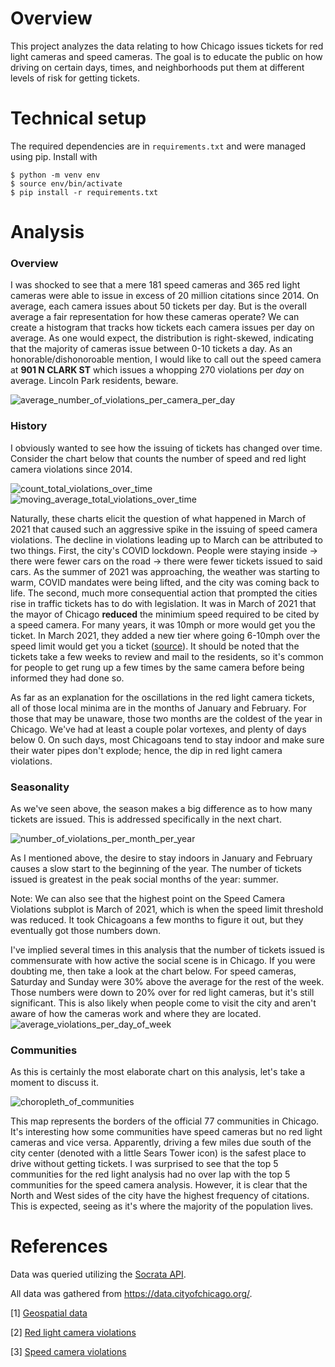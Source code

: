 # Overview
This project analyzes the data relating to how Chicago issues tickets for red light cameras and speed cameras. The goal is to educate the public on how driving on certain days, times, and neighborhoods put them at different levels of risk for getting tickets.

# Technical setup
The required dependencies are in `requirements.txt` and were managed using pip. Install with
```
$ python -m venv env
$ source env/bin/activate
$ pip install -r requirements.txt
```

# Analysis

### Overview
I was shocked to see that a mere 181 speed cameras and 365 red light cameras were able to issue in excess of 20 million citations since 2014. On average, each camera issues about 50 tickets per day. But is the overall average a fair representation for how these cameras operate? We can create a histogram that tracks how tickets each camera issues per day on average. As one would expect, the distribution is right-skewed, indicating that the majority of cameras issue between 0-10 tickets a day. As an honorable/dishonoroable mention, I would like to call out the speed camera at **901 N CLARK ST** which issues a whopping 270 violations per *day* on average. Lincoln Park residents, beware.

![average_number_of_violations_per_camera_per_day](plots/average_number_of_violations_per_camera_per_day.png)


### History
I obviously wanted to see how the issuing of tickets has changed over time. Consider the chart below that counts the number of speed and red light camera violations since 2014. 

![count_total_violations_over_time](plots/count_total_violations_over_time.png)
![moving_average_total_violations_over_time](plots/moving_average_total_violations_over_time.png)


Naturally, these charts elicit the question of what happened in March of 2021 that caused such an aggressive spike in the issuing of speed camera violations. The decline in violations leading up to March can be attributed to two things. First, the city's COVID lockdown. People were staying inside -> there were fewer cars on the road -> there were fewer tickets issued to said cars. As the summer of 2021 was approaching, the weather was starting to warm, COVID mandates were being lifted, and the city was coming back to life. The second, much more consequential action that prompted the cities rise in traffic tickets has to do with legislation. It was in March of 2021 that the mayor of Chicago **reduced** the minimium speed required to be cited by a speed camera. For many years, it was 10mph or more would get you the ticket. In March 2021, they added a new tier where going 6-10mph over the speed limit would get you a ticket ([source](https://abc7chicago.com/chicago-speed-camera-ticket-cameras-pay-speeding/13255936/)). It should be noted that the tickets take a few weeks to review and mail to the residents, so it's common for people to get rung up a few times by the same camera before being informed they had done so.

As far as an explanation for the oscillations in the red light camera tickets, all of those local minima are in the months of January and February. For those that may be unaware, those two months are the coldest of the year in Chicago. We've had at least a couple polar vortexes, and plenty of days below 0. On such days, most Chicagoans tend to stay indoor and make sure their water pipes don't explode; hence, the dip in red light camera violations.

### Seasonality
As we've seen above, the season makes a big difference as to how many tickets are issued. This is addressed specifically in the next chart.

![number_of_violations_per_month_per_year](plots/number_of_violations_per_month_per_year.png)

As I mentioned above, the desire to stay indoors in January and February causes a slow start to the beginning of the year. The number of tickets issued is greatest in the peak social months of the year: summer. 

Note: We can also see that the highest point on the Speed Camera Violations subplot is March of 2021, which is when the speed limit threshold was reduced. It took Chicagoans a few months to figure it out, but they eventually got those numbers down.

I've implied several times in this analysis that the number of tickets issued is commensurate with how active the social scene is in Chicago. If you were doubting me, then take a look at the chart below. For speed cameras, Saturday and Sunday were 30% above the average for the rest of the week. Those numbers were down to 20% over for red light cameras, but it's still significant. This is also likely when people come to visit the city and aren't aware of how the cameras work and where they are located.
![average_violations_per_day_of_week](plots/average_violations_per_day_of_week.png)

### Communities
As this is certainly the most elaborate chart on this analysis, let's take a moment to discuss it. 

![choropleth_of_communities](plots/choropleth_of_communities.png)

This map represents the borders of the official 77 communities in Chicago. It's interesting how some communities have speed cameras but no red light cameras and vice versa. Apparently, driving a few miles due south of the city center (denoted with a little Sears Tower icon) is the safest place to drive without getting tickets. I was surprised to see that the top 5 communities for the red light analysis had no over lap with the top 5 communities for the speed camera analysis. However, it is clear that the North and West sides of the city have the highest frequency of citations. This is expected, seeing as it's where the majority of the population lives. 

# References
Data was queried utilizing the [Socrata API](https://dev.socrata.com/).

All data was gathered from https://data.cityofchicago.org/.

[1] [Geospatial data](https://data.cityofchicago.org/Facilities-Geographic-Boundaries/Boundaries-Community-Areas-current-/cauq-8yn6)

[2] [Red light camera violations](https://data.cityofchicago.org/Transportation/Red-Light-Camera-Violations/spqx-js37/about_data)

[3] [Speed camera violations](https://data.cityofchicago.org/Transportation/Speed-Camera-Violations/hhkd-xvj4/about_data)
